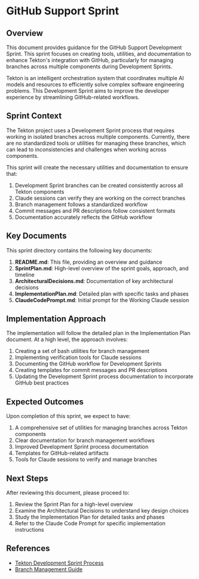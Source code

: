 # GitHub Support Sprint

## Overview

This document provides guidance for the GitHub Support Development Sprint. This sprint focuses on creating tools, utilities, and documentation to enhance Tekton's integration with GitHub, particularly for managing branches across multiple components during Development Sprints.

Tekton is an intelligent orchestration system that coordinates multiple AI models and resources to efficiently solve complex software engineering problems. This Development Sprint aims to improve the developer experience by streamlining GitHub-related workflows.

## Sprint Context

The Tekton project uses a Development Sprint process that requires working in isolated branches across multiple components. Currently, there are no standardized tools or utilities for managing these branches, which can lead to inconsistencies and challenges when working across components.

This sprint will create the necessary utilities and documentation to ensure that:

1. Development Sprint branches can be created consistently across all Tekton components
2. Claude sessions can verify they are working on the correct branches
3. Branch management follows a standardized workflow
4. Commit messages and PR descriptions follow consistent formats
5. Documentation accurately reflects the GitHub workflow

## Key Documents

This sprint directory contains the following key documents:

1. **README.md**: This file, providing an overview and guidance
2. **SprintPlan.md**: High-level overview of the sprint goals, approach, and timeline
3. **ArchitecturalDecisions.md**: Documentation of key architectural decisions
4. **ImplementationPlan.md**: Detailed plan with specific tasks and phases
5. **ClaudeCodePrompt.md**: Initial prompt for the Working Claude session

## Implementation Approach

The implementation will follow the detailed plan in the Implementation Plan document. At a high level, the approach involves:

1. Creating a set of bash utilities for branch management
2. Implementing verification tools for Claude sessions
3. Documenting the GitHub workflow for Development Sprints
4. Creating templates for commit messages and PR descriptions
5. Updating the Development Sprint process documentation to incorporate GitHub best practices

## Expected Outcomes

Upon completion of this sprint, we expect to have:

1. A comprehensive set of utilities for managing branches across Tekton components
2. Clear documentation for branch management workflows
3. Improved Development Sprint process documentation
4. Templates for GitHub-related artifacts
5. Tools for Claude sessions to verify and manage branches

## Next Steps

After reviewing this document, please proceed to:

1. Review the Sprint Plan for a high-level overview
2. Examine the Architectural Decisions to understand key design choices
3. Study the Implementation Plan for detailed tasks and phases
4. Refer to the Claude Code Prompt for specific implementation instructions

## References

- [Tekton Development Sprint Process](/MetaData/DevelopmentSprints/README.md)
- [Branch Management Guide](/MetaData/DevelopmentSprints/Templates/BranchManagement.md)